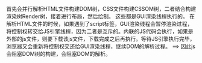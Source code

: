 首先会并行解析HTML文件构建DOM树，CSS文件构建CSSOM树，二者结合构建渲染树Render树，接着进行布局，然后绘制。
这些都是GUI渲染线程执行的。
在解析HTML文件的时候，如果遇到了script标签，GUI渲染线程会暂停渲染过程，将控制权转交给JS引擎线程，因为二者是互斥的。内联的JS代码会执行，如果是外部的js文件，则要下载该js文件，下载完成之后再执行。等待JS引擎执行完毕，浏览器又会重新将控制权交还给GUI渲染线程，继续DOM的解析过程。
==> 因此js会阻塞DOM树的构建，会阻塞DOM的解析。

